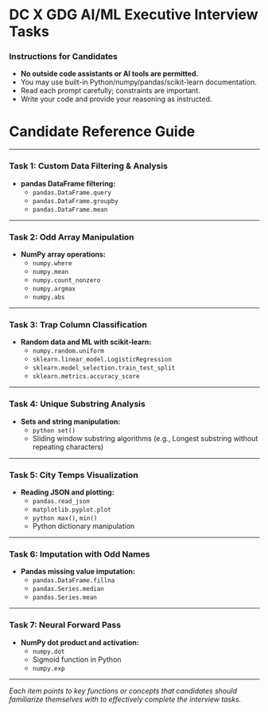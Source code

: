 # DC X GDG AI/ML Executive Interview Tasks

### Instructions for Candidates

- **No outside code assistants or AI tools are permitted.**
- You may use built-in Python/numpy/pandas/scikit-learn documentation.
- Read each prompt carefully; constraints are important.
- Write your code and provide your reasoning as instructed.

# Candidate Reference Guide


---

### Task 1: Custom Data Filtering & Analysis
- **pandas DataFrame filtering:**  
  - `pandas.DataFrame.query`  
  - `pandas.DataFrame.groupby`  
  - `pandas.DataFrame.mean`  

---
### Task 2: Odd Array Manipulation
- **NumPy array operations:**  
  - `numpy.where`  
  - `numpy.mean`  
  - `numpy.count_nonzero`  
  - `numpy.argmax`  
  - `numpy.abs`  

---
### Task 3: Trap Column Classification
- **Random data and ML with scikit-learn:**  
  - `numpy.random.uniform`  
  - `sklearn.linear_model.LogisticRegression`  
  - `sklearn.model_selection.train_test_split`  
  - `sklearn.metrics.accuracy_score`  

---
### Task 4: Unique Substring Analysis
- **Sets and string manipulation:**  
  - `python set()`  
  - Sliding window substring algorithms (e.g., Longest substring without repeating characters)  

---
### Task 5: City Temps Visualization
- **Reading JSON and plotting:**  
  - `pandas.read_json`  
  - `matplotlib.pyplot.plot`  
  - `python max()`, `min()`  
  - Python dictionary manipulation  

---
### Task 6: Imputation with Odd Names
- **Pandas missing value imputation:**  
  - `pandas.DataFrame.fillna`  
  - `pandas.Series.median`  
  - `pandas.Series.mean`  

---
### Task 7: Neural Forward Pass
- **NumPy dot product and activation:**  
  - `numpy.dot`  
  - Sigmoid function in Python  
  - `numpy.exp`  

---

*Each item points to key functions or concepts that candidates should familiarize themselves with to effectively complete the interview tasks.*
